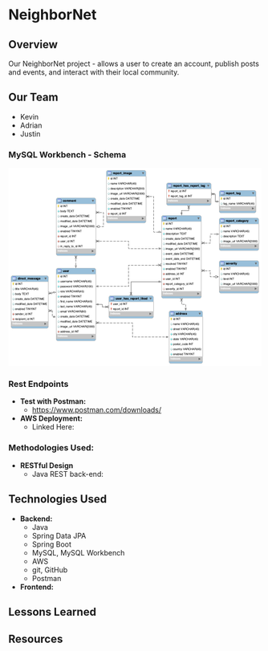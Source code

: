 <!-- # <img src="./images/ExpenseTracker_piggy_bank_from_Gemini1.jpeg" alt="Expense Tracker logo" width="50"/> **Expense Tracker**  -->
<!-- Above: inserts web app logo to the left of title) -->

# NeighborNet

## **Overview**   

Our NeighborNet project - allows a user to create an account, publish posts and events, and interact with their local community.


<!-- 
The project must include:

Non-authenticated and authenticated views of data.
Login authentication to access C.R.U.D. functionality.
Full C.R.U.D. of user-generated data.
A separate privilege level that can perform C.R.U.D. on data a non-privileged user cannot. -->

## **Our Team**
- Kevin
- Adrian
- Justin


### **MySQL Workbench - Schema**

![Database Schema](./images/ERD_NeighborNet.png)
<!-- INSERT SCHEMA PNG -->


### **Rest Endpoints**
- **Test with Postman:**
  - https://www.postman.com/downloads/
- **AWS Deployment:**  
  - Linked Here: 

<!-- | HTTP Verb | URI                                         | Request Body                             | Response Body                                  | Response Codes  |
|-----------|---------------------------------------------|------------------------------------------|------------------------------------------------|-----------------|
| GET       | `/api/expenses`                             |                                          | List of all expenses                           | 200             |
| GET       | `/api/expenses/{expenseId}`                 |                                          | Representation of a specific expense           | 200, 404        |
| GET       | `/api/expenses/categories/{categoryId}`     |                                          | List of expenses for a specific category       | 200, 404        |
| GET       | `/api/expenses/payments/{paymentMethodId}`  |                                          | List of expenses for a specific payment method | 200, 404        |
| POST      | `/api/expenses`                             | Representation of a new _expense_        | Representation of the created expense          | 201, 400        |
| PUT       | `/api/expenses/{expenseId}`                 | Representation of an updated _expense_   | Representation of the updated expense          | 200, 404, 400   |
| DELETE    | `/api/expenses/{expenseId}`                 |                                          |                                                | 204, 404, 400   |
 -->

### **Methodologies Used:**
- **RESTful Design**
  - Java REST back-end: 
  

## **Technologies Used**
- **Backend:**
  - Java
  - Spring Data JPA
  - Spring Boot
  - MySQL, MySQL Workbench
  - AWS
  - git, GitHub
  - Postman
- **Frontend:**


## **Lessons Learned** 


## **Resources**

